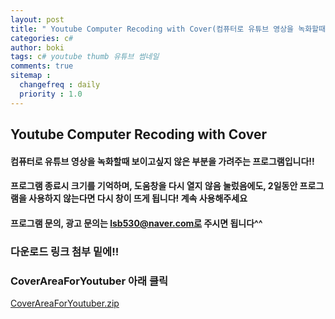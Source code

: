 ```yaml
---
layout: post
title: " Youtube Computer Recoding with Cover(컴퓨터로 유튜브 영상을 녹화할때 보이고싶지 않은 부분을 가려주는 프로그램) "
categories: c#
author: boki
tags: c# youtube thumb 유튜브 썸네일
comments: true
sitemap :
  changefreq : daily
  priority : 1.0
---
```


## Youtube Computer Recoding with Cover

#### 컴퓨터로 유튜브 영상을 녹화할때 보이고싶지 않은 부분을 가려주는 프로그램입니다!!
#### 프로그램 종료시 크기를 기억하며, 도움창을 다시 열지 않음 눌렀음에도, 2일동안 프로그램을 사용하지 않는다면 다시 창이 뜨게 됩니다! 계속 사용해주세요
#### 프로그램 문의, 광고 문의는 lsb530@naver.com로 주시면 됩니다^^
### 다운로드 링크 첨부 밑에!!

### CoverAreaForYoutuber 아래 클릭
[CoverAreaForYoutuber.zip](https://github.com/lsb530/lsb530.github.io/files/4588701/CoverAreaForYoutuber.zip)